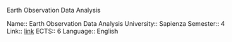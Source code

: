 Earth Observation Data Analysis

Name:: Earth Observation Data Analysis
University:: Sapienza
Semester:: 4
Link:: [link](http://datascience.i3s.uniroma1.it/it/node/5612)
ECTS:: 6
Language:: English